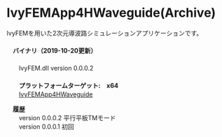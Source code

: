 ﻿IvyFEMApp4HWaveguide(Archive)  
=============================  

IvyFEMを用いた2次元導波路シミュレーションアプリケーションです。  
　  
　**バイナリ（2019-10-20更新）**  
　  
　　IvyFEM.dll version 0.0.0.2  
　  
　　**プラットフォームターゲット:　x64**  
　　[IvyFEMApp4HWaveguide](https://github.com/ryujimiya/IvyFEMApp4HWaveguide_Archive/blob/master/publish/)  

　**履歴**  
　　version 0.0.0.2 平行平板TMモード  
　　version 0.0.0.1 初回  

